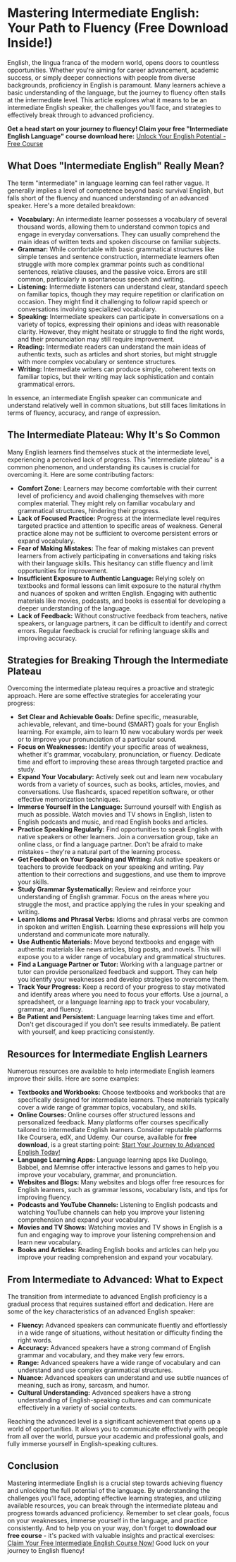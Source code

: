 # Mastering Intermediate English: Your Path to Fluency (Free Download Inside!)

English, the lingua franca of the modern world, opens doors to countless opportunities. Whether you're aiming for career advancement, academic success, or simply deeper connections with people from diverse backgrounds, proficiency in English is paramount. Many learners achieve a basic understanding of the language, but the journey to fluency often stalls at the intermediate level. This article explores what it means to be an intermediate English speaker, the challenges you'll face, and strategies to effectively break through to advanced proficiency.

**Get a head start on your journey to fluency! Claim your free "Intermediate English Language" course download here:** [Unlock Your English Potential - Free Course](https://udemywork.com/intermediate-english-language)

## What Does "Intermediate English" Really Mean?

The term "intermediate" in language learning can feel rather vague. It generally implies a level of competence beyond basic survival English, but falls short of the fluency and nuanced understanding of an advanced speaker. Here's a more detailed breakdown:

*   **Vocabulary:** An intermediate learner possesses a vocabulary of several thousand words, allowing them to understand common topics and engage in everyday conversations. They can usually comprehend the main ideas of written texts and spoken discourse on familiar subjects.
*   **Grammar:** While comfortable with basic grammatical structures like simple tenses and sentence construction, intermediate learners often struggle with more complex grammar points such as conditional sentences, relative clauses, and the passive voice. Errors are still common, particularly in spontaneous speech and writing.
*   **Listening:** Intermediate listeners can understand clear, standard speech on familiar topics, though they may require repetition or clarification on occasion. They might find it challenging to follow rapid speech or conversations involving specialized vocabulary.
*   **Speaking:** Intermediate speakers can participate in conversations on a variety of topics, expressing their opinions and ideas with reasonable clarity. However, they might hesitate or struggle to find the right words, and their pronunciation may still require improvement.
*   **Reading:** Intermediate readers can understand the main ideas of authentic texts, such as articles and short stories, but might struggle with more complex vocabulary or sentence structures.
*   **Writing:** Intermediate writers can produce simple, coherent texts on familiar topics, but their writing may lack sophistication and contain grammatical errors.

In essence, an intermediate English speaker can communicate and understand relatively well in common situations, but still faces limitations in terms of fluency, accuracy, and range of expression.

## The Intermediate Plateau: Why It's So Common

Many English learners find themselves stuck at the intermediate level, experiencing a perceived lack of progress. This "intermediate plateau" is a common phenomenon, and understanding its causes is crucial for overcoming it. Here are some contributing factors:

*   **Comfort Zone:** Learners may become comfortable with their current level of proficiency and avoid challenging themselves with more complex material. They might rely on familiar vocabulary and grammatical structures, hindering their progress.
*   **Lack of Focused Practice:** Progress at the intermediate level requires targeted practice and attention to specific areas of weakness. General practice alone may not be sufficient to overcome persistent errors or expand vocabulary.
*   **Fear of Making Mistakes:** The fear of making mistakes can prevent learners from actively participating in conversations and taking risks with their language skills. This hesitancy can stifle fluency and limit opportunities for improvement.
*   **Insufficient Exposure to Authentic Language:** Relying solely on textbooks and formal lessons can limit exposure to the natural rhythm and nuances of spoken and written English. Engaging with authentic materials like movies, podcasts, and books is essential for developing a deeper understanding of the language.
*   **Lack of Feedback:** Without constructive feedback from teachers, native speakers, or language partners, it can be difficult to identify and correct errors. Regular feedback is crucial for refining language skills and improving accuracy.

## Strategies for Breaking Through the Intermediate Plateau

Overcoming the intermediate plateau requires a proactive and strategic approach. Here are some effective strategies for accelerating your progress:

*   **Set Clear and Achievable Goals:** Define specific, measurable, achievable, relevant, and time-bound (SMART) goals for your English learning. For example, aim to learn 10 new vocabulary words per week or to improve your pronunciation of a particular sound.
*   **Focus on Weaknesses:** Identify your specific areas of weakness, whether it's grammar, vocabulary, pronunciation, or fluency. Dedicate time and effort to improving these areas through targeted practice and study.
*   **Expand Your Vocabulary:** Actively seek out and learn new vocabulary words from a variety of sources, such as books, articles, movies, and conversations. Use flashcards, spaced repetition software, or other effective memorization techniques.
*   **Immerse Yourself in the Language:** Surround yourself with English as much as possible. Watch movies and TV shows in English, listen to English podcasts and music, and read English books and articles.
*   **Practice Speaking Regularly:** Find opportunities to speak English with native speakers or other learners. Join a conversation group, take an online class, or find a language partner. Don't be afraid to make mistakes – they're a natural part of the learning process.
*   **Get Feedback on Your Speaking and Writing:** Ask native speakers or teachers to provide feedback on your speaking and writing. Pay attention to their corrections and suggestions, and use them to improve your skills.
*   **Study Grammar Systematically:** Review and reinforce your understanding of English grammar. Focus on the areas where you struggle the most, and practice applying the rules in your speaking and writing.
*   **Learn Idioms and Phrasal Verbs:** Idioms and phrasal verbs are common in spoken and written English. Learning these expressions will help you understand and communicate more naturally.
*   **Use Authentic Materials:** Move beyond textbooks and engage with authentic materials like news articles, blog posts, and novels. This will expose you to a wider range of vocabulary and grammatical structures.
*   **Find a Language Partner or Tutor:** Working with a language partner or tutor can provide personalized feedback and support. They can help you identify your weaknesses and develop strategies to overcome them.
*   **Track Your Progress:** Keep a record of your progress to stay motivated and identify areas where you need to focus your efforts. Use a journal, a spreadsheet, or a language learning app to track your vocabulary, grammar, and fluency.
*   **Be Patient and Persistent:** Language learning takes time and effort. Don't get discouraged if you don't see results immediately. Be patient with yourself, and keep practicing consistently.

## Resources for Intermediate English Learners

Numerous resources are available to help intermediate English learners improve their skills. Here are some examples:

*   **Textbooks and Workbooks:** Choose textbooks and workbooks that are specifically designed for intermediate learners. These materials typically cover a wide range of grammar topics, vocabulary, and skills.
*   **Online Courses:** Online courses offer structured lessons and personalized feedback. Many platforms offer courses specifically tailored to intermediate English learners. Consider reputable platforms like Coursera, edX, and Udemy. Our course, available for **free download**, is a great starting point: [Start Your Journey to Advanced English Today!](https://udemywork.com/intermediate-english-language)
*   **Language Learning Apps:** Language learning apps like Duolingo, Babbel, and Memrise offer interactive lessons and games to help you improve your vocabulary, grammar, and pronunciation.
*   **Websites and Blogs:** Many websites and blogs offer free resources for English learners, such as grammar lessons, vocabulary lists, and tips for improving fluency.
*   **Podcasts and YouTube Channels:** Listening to English podcasts and watching YouTube channels can help you improve your listening comprehension and expand your vocabulary.
*   **Movies and TV Shows:** Watching movies and TV shows in English is a fun and engaging way to improve your listening comprehension and learn new vocabulary.
*   **Books and Articles:** Reading English books and articles can help you improve your reading comprehension and expand your vocabulary.

## From Intermediate to Advanced: What to Expect

The transition from intermediate to advanced English proficiency is a gradual process that requires sustained effort and dedication. Here are some of the key characteristics of an advanced English speaker:

*   **Fluency:** Advanced speakers can communicate fluently and effortlessly in a wide range of situations, without hesitation or difficulty finding the right words.
*   **Accuracy:** Advanced speakers have a strong command of English grammar and vocabulary, and they make very few errors.
*   **Range:** Advanced speakers have a wide range of vocabulary and can understand and use complex grammatical structures.
*   **Nuance:** Advanced speakers can understand and use subtle nuances of meaning, such as irony, sarcasm, and humor.
*   **Cultural Understanding:** Advanced speakers have a strong understanding of English-speaking cultures and can communicate effectively in a variety of social contexts.

Reaching the advanced level is a significant achievement that opens up a world of opportunities. It allows you to communicate effectively with people from all over the world, pursue your academic and professional goals, and fully immerse yourself in English-speaking cultures.

## Conclusion

Mastering intermediate English is a crucial step towards achieving fluency and unlocking the full potential of the language. By understanding the challenges you'll face, adopting effective learning strategies, and utilizing available resources, you can break through the intermediate plateau and progress towards advanced proficiency. Remember to set clear goals, focus on your weaknesses, immerse yourself in the language, and practice consistently. And to help you on your way, don't forget to **download our free course** - it's packed with valuable insights and practical exercises: [Claim Your Free Intermediate English Course Now!](https://udemywork.com/intermediate-english-language) Good luck on your journey to English fluency!
